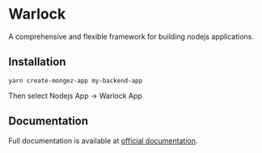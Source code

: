 # Warlock

A comprehensive and flexible framework for building nodejs applications.

## Installation

`yarn create-mongez-app my-backend-app`

Then select Nodejs App -> Warlock App

## Documentation

Full documentation is available at [official documentation](https://docs.mentoor.io/mongez/docs/warlock/getting-started/introduction).